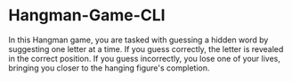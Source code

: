 # Hangman-Game-CLI
In this Hangman game, you are tasked with guessing a hidden word by suggesting one letter at a time. If you guess correctly, the letter is revealed in the correct position. If you guess incorrectly, you lose one of your lives, bringing you closer to the hanging figure's completion.

